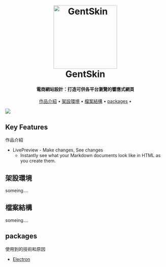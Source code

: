 <h1 align="center">
  <a href="https://whitebf.github.io/GentSkin/#/">
    <img src="https://img.icons8.com/color/500/000000/jeans-jacket.png"
         alt="GentSkin"
         width="200">
  </a>
  <br>
  GentSkin
  <br>
</h1>

<h4 align="center">
  電商網站設計：打造可供各平台瀏覽的響應式網頁
</h4>

<p align="center">
  <a href="#key-features">作品介紹</a> •
  <a href="#">架設環境</a> •
  <a href="#">檔案結構</a> •
  <a href="#packages">packages</a> •

</p>

<a href="https://whitebf.github.io/GentSkin/#/">
  <img src="https://i.imgur.com/wz1WkPn.jpg?1">
</a>

## Key Features 
作品介紹

* LivePreview - Make changes, See changes
  - Instantly see what your Markdown documents look like in HTML as you create them.

## 架設環境

someing....

## 檔案結構

someing....

## packages

使用到的技術和原因

- [Electron](http://electron.atom.io/)
